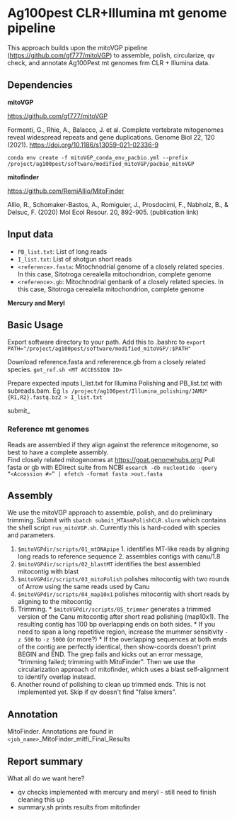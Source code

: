 # Ag100pest CLR+Illumina  mt genome pipeline

This approach builds upon the mitoVGP pipeline (https://github.com/gf777/mitoVGP) to assemble, polish, circularize, qv check, and annotate Ag100Pest mt genomes frm CLR + Illumina data.

## Dependencies
**mitoVGP**

https://github.com/gf777/mitoVGP

Formenti, G., Rhie, A., Balacco, J. et al. Complete vertebrate mitogenomes reveal widespread repeats and gene duplications. Genome Biol 22, 120 (2021). https://doi.org/10.1186/s13059-021-02336-9

`conda env create -f mitoVGP_conda_env_pacbio.yml --prefix /project/ag100pest/software/modified_mitoVGP/pacbio_mitoVGP`

**mitofinder**

https://github.com/RemiAllio/MitoFinder

Allio, R., Schomaker-Bastos, A., Romiguier, J., Prosdocimi, F., Nabholz, B., & Delsuc, F. (2020) Mol Ecol Resour. 20, 892-905. (publication link)

## Input  data
  * `PB_list.txt`: List of long reads
  * `I_list.txt`: List of shotgun short reads
  * `<reference>.fasta`: Mitochnodrial genome of a closely related species. In this case, Sitotroga cerealella mitochondrion, complete genome
  * `<reference>.gb`: Mitochnodrial genbank of a closely related species. In this case, Sitotroga cerealella mitochondrion, complete genome

**Mercury and Meryl**

## Basic Usage
Export software directory to your path. Add this to .bashrc to 
`export PATH="/project/ag100pest/software/modified_mitoVGP/:$PATH"`

Download reference.fasta and refererence.gb from a closely related species. 
`get_ref.sh <MT ACCESSION ID>`

Prepare expected inputs I_list.txt for Illumina Polishing and PB_list.txt with subreads.bam. Eg `ls /project/ag100pest/Illumina_polishing/JAMU*{R1,R2}.fastq.bz2 > I_list.txt`

submit_


### Reference mt genomes
Reads are assembled if they align against the reference mitogenome, so best to have a complete assembly.  
Find closely related mitogenomes at https://goat.genomehubs.org/ 
Pull fasta or gb with EDirect suite from NCBI
`esearch -db nucleotide -query “<Accession #>” | efetch -format fasta >out.fasta`

## Assembly

We use the mitoVGP approach to assemble, polish, and do preliminary trimming. Submit with `sbatch submit_MTAsmPolishCLR.slurm` which contains the shell script `run_mitoVGP.sh`. Currently this is hard-coded with species and parameters.

  1. `$mitoVGPdir/scripts/01_mtDNApipe`
    1. identifies MT-like reads by aligning long reads to reference sequence
    2. assembles contigs with canu/1.8
  2. `$mitoVGPdir/scripts/02_blastMT` identifies the best assembled mitocontig with blast
  3. `$mitoVGPdir/scripts/03_mitoPolish` polishes mitocontig with two rounds of Arrow using the same reads used by Canu
  4. `$mitoVGPdir/scripts/04_map10x1` polishes mitocontig with short reads by aligning to the mitocontig
  5. Trimming.
    * `$mitoVGPdir/scripts/05_trimmer` generates a trimmed version of the Canu mitocontig after short read polishing (map10x1). The resulting contig has 100 bp overlapping ends on both sides.
	* If you need to span a long repetitive region, increase the mummer sensitivity `-z 500` to `-z 5000` (or more?)
	* If the overlapping sequences at both ends of the contig are perfectly identical, then show-coords doesn't print BEGIN and END. The grep fails and kicks out an error message, "trimming failed; trimming with MitoFinder". Then we use the circularization approach of mitofinder, which uses a blast self-alignment to identify overlap instead.
  6. Another round of polishing to clean up trimmed ends.  This is not implemented yet. Skip if qv doesn't find "false kmers". 

## Annotation
 MitoFinder. Annotations are found in `<job_name>`_MitoFinder_mitfi_Final_Results

## Report summary
 What all do we want here?
* qv checks implemented with mercury and meryl - still need to finish cleaning this up
* summary.sh prints results from mitofinder

